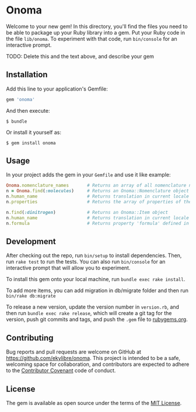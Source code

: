 # Onoma

Welcome to your new gem! In this directory, you'll find the files you need to be able to package up your Ruby library into a gem. Put your Ruby code in the file `lib/onoma`. To experiment with that code, run `bin/console` for an interactive prompt.

TODO: Delete this and the text above, and describe your gem

## Installation

Add this line to your application's Gemfile:

```ruby
gem 'onoma'
```

And then execute:

    $ bundle

Or install it yourself as:

    $ gem install onoma

## Usage

In your project adds the gem in your `Gemfile` and use it like example:

```ruby
Onoma.nomenclature_names       # Returns an array of all nomenclature names
n = Onoma.find(:molecules)     # Returns an Onoma::Nomenclature object
n.human_name                   # Returns translation in current locale of the nomenclature
n.properties                   # Returns the array of properties of the nomenclature

n.find(:dinitrogen)            # Returns an Onoma::Item object
n.human_name                   # Returns translation in current locale of the item
n.formula                      # Returns property 'formula' defined in nomenclatures for given item

```

## Development

After checking out the repo, run `bin/setup` to install dependencies. Then, run `rake test` to run the tests. You can also run `bin/console` for an interactive prompt that will allow you to experiment.

To install this gem onto your local machine, run `bundle exec rake install`.

To add more items, you can add migration in db/migrate folder and then run `bin/rake db:migrate`

To release a new version, update the version number in `version.rb`, and then run `bundle exec rake release`, which will create a git tag for the version, push git commits and tags, and push the `.gem` file to [rubygems.org](https://rubygems.org).

## Contributing

Bug reports and pull requests are welcome on GitHub at https://github.com/ekylibre/onoma. This project is intended to be a safe, welcoming space for collaboration, and contributors are expected to adhere to the [Contributor Covenant](contributor-covenant.org) code of conduct.


## License

The gem is available as open source under the terms of the [MIT License](http://opensource.org/licenses/MIT).

